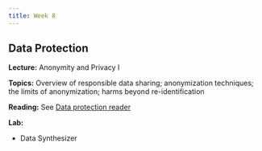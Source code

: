 ```yaml
---
title: Week 8
---
```


## Data Protection

**Lecture:** Anonymity and Privacy I

**Topics:** Overview of responsible data sharing; anonymization techniques; the limits of anonymization; harms beyond re-identification

**Reading:** See [Data protection reader](../../../assets/data_protection_reader.pdf)

**Lab:**

* Data Synthesizer
